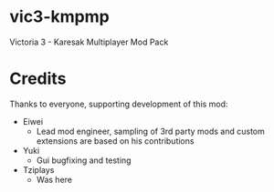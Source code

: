 # vic3-kmpmp
Victoria 3 - Karesak Multiplayer Mod Pack

# Credits
Thanks to everyone, supporting development of this mod:
- Eiwei
  - Lead mod engineer, sampling of 3rd party mods and custom extensions are based on his contributions
- Yuki
  - Gui bugfixing and testing
- Tziplays
  - Was here